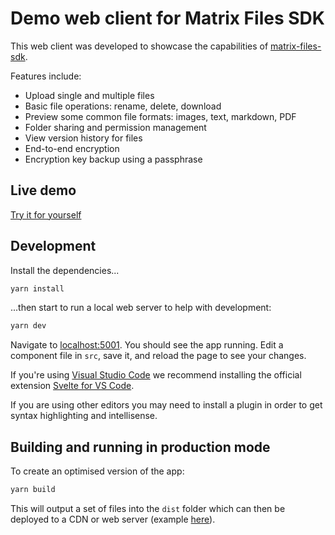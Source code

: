 # Demo web client for Matrix Files SDK

This web client was developed to showcase the capabilities of [matrix-files-sdk](https://github.com/matrix-org/matrix-files-sdk).

Features include:

* Upload single and multiple files
* Basic file operations: rename, delete, download
* Preview some common file formats: images, text, markdown, PDF
* Folder sharing and permission management
* View version history for files
* End-to-end encryption
* Encryption key backup using a passphrase

## Live demo

[Try it for yourself](https://vector-im.github.io/files-sdk-demo/)

## Development

Install the dependencies...

```bash
yarn install
```

...then start to run a local web server to help with development:

```bash
yarn dev
```

Navigate to [localhost:5001](http://localhost:5001). You should see the app running. Edit a component file in `src`, save it, and reload the page to see your changes.

If you're using [Visual Studio Code](https://code.visualstudio.com/) we recommend installing the official extension [Svelte for VS Code](https://marketplace.visualstudio.com/items?itemName=svelte.svelte-vscode).

If you are using other editors you may need to install a plugin in order to get syntax highlighting and intellisense.

## Building and running in production mode

To create an optimised version of the app:

```bash
yarn build
```

This will output a set of files into the `dist` folder which can then be deployed to a CDN or web server (example [here](.github/workflows/ci.yml)).
